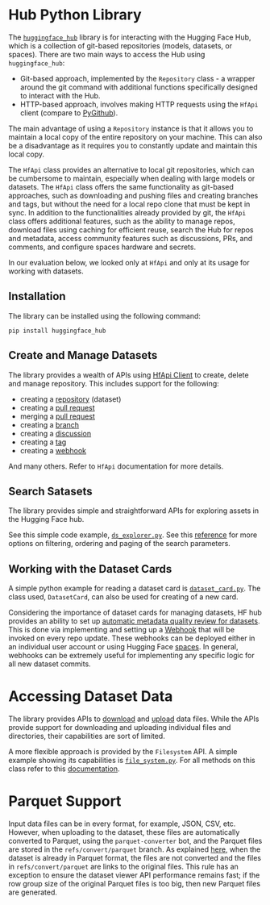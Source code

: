 # Hub Python Library

The [`huggingface_hub`](https://github.com/huggingface/huggingface_hub) library is for interacting with the Hugging Face Hub, which is a collection of git-based repositories (models, datasets, or spaces). There are two main ways to access the Hub using `huggingface_hub`:
* Git-based approach, implemented by the `Repository` class - a wrapper around 
the git command with additional functions specifically designed to interact with the Hub. 
* HTTP-based approach, involves making HTTP requests using the `HfApi` client (compare to [PyGithub](https://github.com/PyGithub/PyGithub)).

The main advantage of using a `Repository` instance is that it allows you to maintain a local copy of the entire repository on your machine. This can also be a disadvantage as it requires you to constantly update and maintain this local copy.

The `HfApi` class provides an alternative to local git repositories, which can be cumbersome to maintain, especially when dealing with large models or datasets. The `HfApi` class offers the same functionality as git-based approaches, such as downloading and pushing files and creating branches and tags, but without the need for a local repo clone that must be kept in sync. In addition to the functionalities already provided by git, the `HfApi` class offers additional features, such as the ability to manage repos, download files using caching for efficient reuse, search the Hub for repos and metadata, access community features such as discussions, PRs, and comments, and configure spaces hardware 
and secrets.

In our evaluation below, we looked only at `HfApi` and only at its usage for working with datasets.

## Installation

The library can be installed using the following command:

```shell
pip install huggingface_hub
```

## Create and Manage Datasets

The library provides a wealth of APIs using [HfApi Client](https://huggingface.co/docs/huggingface_hub/main/en/package_reference/hf_api#hfapi-client)
to create, delete and manage repository. This includes support for the following:

* creating a [repository](https://huggingface.co/docs/huggingface_hub/main/en/package_reference/hf_api#huggingface_hub.HfApi.create_repo) (dataset)
* creating a [pull request](https://huggingface.co/docs/huggingface_hub/main/en/package_reference/hf_api#huggingface_hub.HfApi.create_pull_request)
* merging a [pull request](https://huggingface.co/docs/huggingface_hub/main/en/package_reference/hf_api#huggingface_hub.HfApi.merge_pull_request)
* creating a [branch](https://huggingface.co/docs/huggingface_hub/main/en/package_reference/hf_api#huggingface_hub.HfApi.create_branch)
* creating a [discussion](https://huggingface.co/docs/huggingface_hub/main/en/package_reference/hf_api#huggingface_hub.HfApi.create_discussion)
* creating a [tag](https://huggingface.co/docs/huggingface_hub/main/en/package_reference/hf_api#huggingface_hub.HfApi.create_tag)
* creating a [webhook](https://huggingface.co/docs/huggingface_hub/main/en/package_reference/hf_api#huggingface_hub.HfApi.create_webhook)

And many others. Refer to `HfApi` documentation for more details.

## Search Satasets

The library provides simple and straightforward APIs for exploring assets in the Hugging Face hub. 

See this simple code example, [`ds_explorer.py`](ds_explorer.py). See this 
[reference](https://huggingface.co/docs/huggingface_hub/package_reference/hf_api#huggingface_hub.HfApi.list_datasets) for more options on filtering, ordering and paging of the search parameters.

## Working with the Dataset Cards

A simple python example for reading a dataset card is [`dataset_card.py`](dataset_card.py). The class used, `DatasetCard`, can also be used for creating of a new card. 

Considering the importance of dataset cards for managing datasets, HF hub provides an ability to set up [automatic metadata quality review for datasets](https://huggingface.co/docs/hub/webhooks-guide-metadata-review). This is done via implementing and setting up a [Webhook](https://docs.github.com/en/webhooks/about-webhooks) that will be invoked on every repo update. These webhooks can be deployed either in an individual user account or using Hugging Face [spaces](https://huggingface.co/docs/hub/spaces-overview). In general, webhooks can be extremely useful for implementing any specific logic for all new dataset commits.

# Accessing Dataset Data

The library provides APIs to [download](https://huggingface.co/docs/huggingface_hub/main/en/guides/download) and [upload](https://huggingface.co/docs/huggingface_hub/main/en/guides/upload) data files. While the APIs provide support
for downloading and uploading individual files and directories, their capabilities are sort of limited.

A more flexible approach is provided by the `Filesystem` API. A simple example showing its capabilities is [`file_system.py`](file_system.py). For all methods on this class refer to this [documentation](https://huggingface.co/docs/huggingface_hub/main/en/package_reference/hf_file_system#huggingface_hub.HfFileSystem).

# Parquet Support

Input data files can be in every format, for example, JSON, CSV, etc. However, when uploading to the dataset, these files are automatically converted to Parquet, using the `parquet-converter` bot, and the Parquet files are stored in the `refs/convert/parquet` branch. As explained [here](https://huggingface.co/datasets/haibaraconan/video/discussions/1), when the dataset is already in Parquet format, the files are not converted and the files in `refs/convert/parquet` are links to the original files. This rule has an exception to ensure the dataset viewer API performance remains fast; if the row group size of the original Parquet files is too big, then new Parquet files are generated.